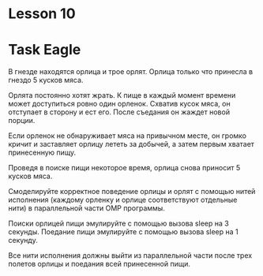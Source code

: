 # Lesson 10

# Task Eagle
В гнезде находятся орлица и трое орлят. Орлица только что принесла в гнездо 5 кусков мяса.

Орлята постоянно хотят жрать. К пище в каждый момент времени может доступиться ровно один орленок. Схватив кусок мяса, он отступает в сторону и ест его. После съедания он жаждет новой порции.

Если орленок не обнаруживает мяса на привычном месте, он громко кричит и заставляет орлицу лететь за добычей, а затем первым хватает принесенную пищу.

Проведя в поиске пищи некоторое время, орлица снова приносит 5 кусков мяса.

Смоделируйте корректное поведение орлицы и орлят с помощью нитей исполнения (каждому орленку и орлице соответствуют отдельные нити) в параллельной части OMP программы.

Поиски орлицей пищи эмулируйте с помощью вызова sleep на 3 секунды. Поедание пищи эмулируйте с помощью вызова sleep на 1 секунду.

Все нити исполнения должны выйти из параллельной части после трех полетов орлицы и поедания всей принесенной пищи.

